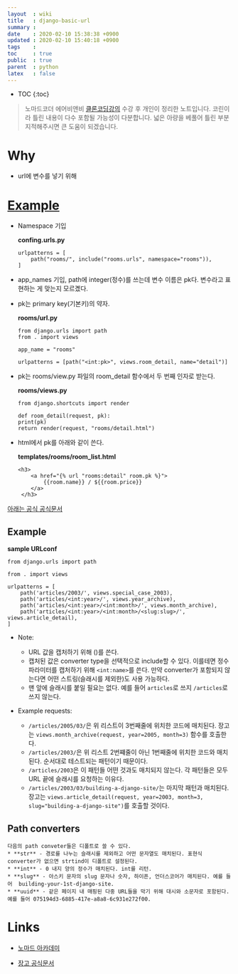 ```yaml
---
layout  : wiki
title   : django-basic-url 
summary : 
date    : 2020-02-10 15:38:38 +0900
updated : 2020-02-10 15:40:18 +0900
tags    : 
toc     : true
public  : true
parent  : python
latex   : false
---
```

* TOC
{:toc}

> 노마드코더 에어비앤비 [클론코딩강의](https://academy.nomadcoders.co/courses/637659/lectures/11906079) 수강 후 개인이 정리한 노트입니다. 코린이라 틀린 내용이 다수 포함될 가능성이 다분합니다. 넓은 아량을 베풀어 틀린 부분 지적해주시면 큰 도움이 되겠습니다.

# Why
* url에 변수를 넣기 위해

# [Example](https://github.com/nomadcoders/airbnb-clone/commit/81362b70afb5541cc1538a0b299d0b517c4af5b4)

* Namespace 기입

    **confing.urls.py**
    ```
    urlpatterns = [
        path("rooms/", include("rooms.urls", namespace="rooms")),
    ]
    ```

* app_names 기입, path에 integer(정수)를 쓰는데 변수 이름은 pk다. 변수라고 표현하는 게 맞는지 모르곘다.
* pk는 primary key(기본키)의 약자.

    **rooms/url.py**
    ```
    from django.urls import path
    from . import views

    app_name = "rooms"

    urlpatterns = [path("<int:pk>", views.room_detail, name="detail")]
    ```

* pk는 rooms/view.py 파일의 room_detail 함수에서 두 번째 인자로 받는다.

    **rooms/views.py**
    ```
    from django.shortcuts import render

    def room_detail(request, pk):
    print(pk)
    return render(request, "rooms/detail.html")
    ```

* html에서 pk를 아래와 같이 쓴다. 

    **templates/rooms/room_list.html**
    ```
    <h3>
        <a href="{% url "rooms:detail" room.pk %}">
            {{room.name}} / ${{room.price}}
        </a>
     </h3>
    ```


[아래는 공식 공식문서](https://docs.djangoproject.com/en/3.0/topics/http/urls/)

## Example

**sample URLconf**
```
from django.urls import path

from . import views

urlpatterns = [
    path('articles/2003/', views.special_case_2003),
    path('articles/<int:year>/', views.year_archive),
    path('articles/<int:year>/<int:month>/', views.month_archive),
    path('articles/<int:year>/<int:month>/<slug:slug>/', views.article_detail),
]
```

* Note:
    * URL 값을 캡처하기 위해 ()를 쓴다.
    * 캡처된 값은 converter type을 선택적으로 include할 수 있다. 이를테면 정수 파라미터를 캡처하기 위해 `<int:name>`를 쓴다. 만약 converter가 포함되지 않는다면 어떤 스트링(슬래시를 제외한)도 사용 가능하다.
    * 맨 앞에 슬래시를 붙일 필요는 없다. 예를 들어 `articles`로 쓰지 `/articles`로 쓰지 않는다.

* Example requests:
    * `/articles/2005/03/`은 위 리스트이 3번째줄에 위치한 코드에 매치된다. 장고는 `views.month_archive(request, year=2005, month=3)` 함수를 호출한다.
    * `/articles/2003/`은 위 리스트 2번쨰줄이 아닌 1번째줄에 위치한 코드와 매치된다. 순서대로 테스트되는 패턴이기 때문이다.
    * `/articles/2003`은 이 패턴들 어떤 것과도 매치되지 않는다. 각 패턴들은 모두 URL 끝에 슬래시를 요청하는 이유다.
    * `/articles/2003/03/building-a-django-site/`는 마지막 패턴과 매치된다.장고는 `views.article_detail(request, year=2003, month=3, slug="building-a-django-site")`를 호출할 것이다.
 
## Path converters
    다음의 path conveter들은 디폴트로 쓸 수 있다.
    * **str** - 경로를 나누는 슬래시를 제외하고 어떤 문자열도 매치된다. 표현식 converter가 없으면 strtind이 디폴트로 설정된다.
    * **int** - 0 내지 양의 정수가 매치된다. int를 리턴.
    * **slug** - 아스키 문자의 slug 문자나 숫자, 하이픈, 언더스코어가 매치된다. 예를 들어  building-your-1st-django-site.
    * **uuid** - 같은 페이지 내 매핑된 다중 URL들을 막기 위해 대시와 소문자로 포함된다. 예를 들어 075194d3-6885-417e-a8a8-6c931e272f00.

# Links

* [노마드 아카데미](https://academy.nomadcoders.co/courses/637659/lectures/11906079)

* [장고 공식문서](https://docs.djangoproject.com/en/3.0/topics/http/urls/)
